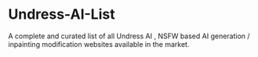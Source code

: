 # Undress-AI-List
A complete and curated list of all Undress AI , NSFW based AI generation / inpainting modification websites available in the market.
